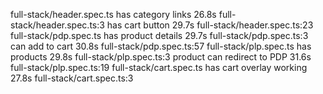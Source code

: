 full-stack/header.spec.ts
    has category links
26.8s
full-stack/header.spec.ts:3
    has cart button
29.7s
full-stack/header.spec.ts:23
full-stack/pdp.spec.ts
has product details
29.7s
full-stack/pdp.spec.ts:3
can add to cart
30.8s
full-stack/pdp.spec.ts:57
full-stack/plp.spec.ts
has products
29.8s
full-stack/plp.spec.ts:3
product can redirect to PDP
31.6s
full-stack/plp.spec.ts:19
full-stack/cart.spec.ts
has cart overlay working
27.8s
full-stack/cart.spec.ts:3
